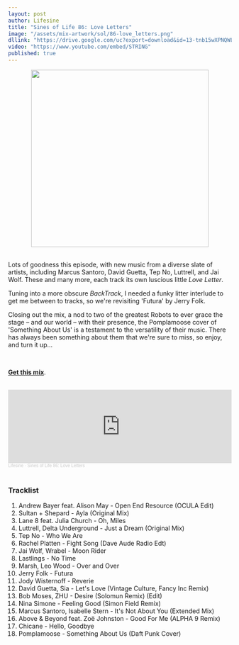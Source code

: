 ```yaml
---
layout: post
author: Lifesine
title: "Sines of Life 86: Love Letters"
image: "/assets/mix-artwork/sol/86-love_letters.png"
dllink: "https://drive.google.com/uc?export=download&id=13-tnb15wXPNQWLa3hoJzt16AeHTg6juw"
video: "https://www.youtube.com/embed/STRING"
published: true
---
```


<div style="text-align:center"><img src="{{ page.image }}" width="400px" height="auto" /></div>
<br>

Lots of goodness this episode, with new music from a diverse slate of artists, including Marcus Santoro, David Guetta, Tep No, Luttrell, and Jai Wolf. These and many more, each track its own luscious little _Love Letter_.

Tuning into a more obscure _BackTrack_, I needed a funky litter interlude to get me between to tracks, so we're revisiting 'Futura' by Jerry Folk.

Closing out the mix, a nod to two of the greatest Robots to ever grace the stage – and our world – with their presence, the Pomplamoose cover of 'Something About Us' is a testament to the versatility of their music. There has always been something about them that we're sure to miss, so enjoy, and turn it up...
 
<br>

<a href=" {{ page.dllink }} " target="_blank">**Get this mix**</a>.

<br>

<iframe width="100%" height="166" scrolling="no" frameborder="no" allow="autoplay" src="https://w.soundcloud.com/player/?url=https%3A//api.soundcloud.com/tracks/1000633663%3Fsecret_token%3Ds-t5ONELh8Xs6&color=%23d749db&auto_play=false&hide_related=false&show_comments=true&show_user=true&show_reposts=false&show_teaser=true"></iframe><div style="font-size: 10px; color: #cccccc;line-break: anywhere;word-break: normal;overflow: hidden;white-space: nowrap;text-overflow: ellipsis; font-family: Interstate,Lucida Grande,Lucida Sans Unicode,Lucida Sans,Garuda,Verdana,Tahoma,sans-serif;font-weight: 100;"><a href="https://soundcloud.com/lifesine" title="Lifesine" target="_blank" style="color: #cccccc; text-decoration: none;">Lifesine</a> · <a href="https://soundcloud.com/lifesine/sines-of-life-86/s-t5ONELh8Xs6" title="Sines of Life 86: Love Letters" target="_blank" style="color: #cccccc; text-decoration: none;">Sines of Life 86: Love Letters</a></div>

<br>


### Tracklist

01. Andrew Bayer feat. Alison May - Open End Resource (OCULA Edit)
02. Sultan + Shepard - Ayla (Original Mix)
03. Lane 8 feat. Julia Church - Oh, Miles
04. Luttrell, Delta Underground - Just a Dream (Original Mix)
05. Tep No - Who We Are
06. Rachel Platten - Fight Song (Dave Aude Radio Edt)
07. Jai Wolf, Wrabel - Moon Rider
08. Lastlings - No Time
09. Marsh, Leo Wood - Over and Over
10. Jerry Folk - Futura
11. Jody Wisternoff - Reverie
12. David Guetta, Sia - Let's Love (Vintage Culture, Fancy Inc Remix)
13. Bob Moses, ZHU - Desire (Solomun Remix) (Edit)
14. Nina Simone - Feeling Good (Simon Field Remix)
15. Marcus Santoro, Isabelle Stern - It's Not About You (Extended Mix)
16. Above & Beyond feat. Zoë Johnston - Good For Me (ALPHA 9 Remix)
17. Chicane - Hello, Goodbye
18. Pomplamoose - Something About Us (Daft Punk Cover)


<br>








